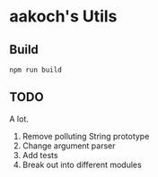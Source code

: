 # aakoch's Utils

## Build

 `npm run build`

 ## TODO

 A lot.

 1. Remove polluting String prototype
 2. Change argument parser
 3. Add tests
 4. Break out into different modules